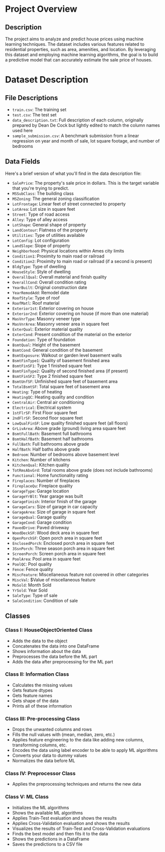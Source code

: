 # Project Overview

## Description
The project aims to analyze and predict house prices using machine learning techniques. The dataset includes various features related to residential properties, such as area, amenities, and location. By leveraging this dataset and employing machine learning algorithms, the goal is to build a predictive model that can accurately estimate the sale price of houses.

# Dataset Description

## File Descriptions
- `train.csv`: The training set
- `test.csv`: The test set
- `data_description.txt`: Full description of each column, originally prepared by Dean De Cock but lightly edited to match the column names used here
- `sample_submission.csv`: A benchmark submission from a linear regression on year and month of sale, lot square footage, and number of bedrooms

## Data Fields
Here's a brief version of what you'll find in the data description file:

- `SalePrice`: The property's sale price in dollars. This is the target variable that you're trying to predict.
- `MSSubClass`: The building class
- `MSZoning`: The general zoning classification
- `LotFrontage`: Linear feet of street connected to property
- `LotArea`: Lot size in square feet
- `Street`: Type of road access
- `Alley`: Type of alley access
- `LotShape`: General shape of property
- `LandContour`: Flatness of the property
- `Utilities`: Type of utilities available
- `LotConfig`: Lot configuration
- `LandSlope`: Slope of property
- `Neighborhood`: Physical locations within Ames city limits
- `Condition1`: Proximity to main road or railroad
- `Condition2`: Proximity to main road or railroad (if a second is present)
- `BldgType`: Type of dwelling
- `HouseStyle`: Style of dwelling
- `OverallQual`: Overall material and finish quality
- `OverallCond`: Overall condition rating
- `YearBuilt`: Original construction date
- `YearRemodAdd`: Remodel date
- `RoofStyle`: Type of roof
- `RoofMatl`: Roof material
- `Exterior1st`: Exterior covering on house
- `Exterior2nd`: Exterior covering on house (if more than one material)
- `MasVnrType`: Masonry veneer type
- `MasVnrArea`: Masonry veneer area in square feet
- `ExterQual`: Exterior material quality
- `ExterCond`: Present condition of the material on the exterior
- `Foundation`: Type of foundation
- `BsmtQual`: Height of the basement
- `BsmtCond`: General condition of the basement
- `BsmtExposure`: Walkout or garden level basement walls
- `BsmtFinType1`: Quality of basement finished area
- `BsmtFinSF1`: Type 1 finished square feet
- `BsmtFinType2`: Quality of second finished area (if present)
- `BsmtFinSF2`: Type 2 finished square feet
- `BsmtUnfSF`: Unfinished square feet of basement area
- `TotalBsmtSF`: Total square feet of basement area
- `Heating`: Type of heating
- `HeatingQC`: Heating quality and condition
- `CentralAir`: Central air conditioning
- `Electrical`: Electrical system
- `1stFlrSF`: First Floor square feet
- `2ndFlrSF`: Second floor square feet
- `LowQualFinSF`: Low quality finished square feet (all floors)
- `GrLivArea`: Above grade (ground) living area square feet
- `BsmtFullBath`: Basement full bathrooms
- `BsmtHalfBath`: Basement half bathrooms
- `FullBath`: Full bathrooms above grade
- `HalfBath`: Half baths above grade
- `Bedroom`: Number of bedrooms above basement level
- `Kitchen`: Number of kitchens
- `KitchenQual`: Kitchen quality
- `TotRmsAbvGrd`: Total rooms above grade (does not include bathrooms)
- `Functional`: Home functionality rating
- `Fireplaces`: Number of fireplaces
- `FireplaceQu`: Fireplace quality
- `GarageType`: Garage location
- `GarageYrBlt`: Year garage was built
- `GarageFinish`: Interior finish of the garage
- `GarageCars`: Size of garage in car capacity
- `GarageArea`: Size of garage in square feet
- `GarageQual`: Garage quality
- `GarageCond`: Garage condition
- `PavedDrive`: Paved driveway
- `WoodDeckSF`: Wood deck area in square feet
- `OpenPorchSF`: Open porch area in square feet
- `EnclosedPorch`: Enclosed porch area in square feet
- `3SsnPorch`: Three season porch area in square feet
- `ScreenPorch`: Screen porch area in square feet
- `PoolArea`: Pool area in square feet
- `PoolQC`: Pool quality
- `Fence`: Fence quality
- `MiscFeature`: Miscellaneous feature not covered in other categories
- `MiscVal`: $Value of miscellaneous feature
- `MoSold`: Month Sold
- `YrSold`: Year Sold
- `SaleType`: Type of sale
- `SaleCondition`: Condition of sale

## Classes

### Class I: HouseObjectOriented Class
- Adds the data to the object
- Concatenates the data into one DataFrame
- Shows information about the data
- Preprocesses the data before the ML part
- Adds the data after preprocessing for the ML part

### Class II: Information Class
- Calculates the missing values
- Gets feature dtypes
- Gets feature names
- Gets shape of the data
- Prints all of these information

### Class III: Pre-processing Class
- Drops the unwanted columns and rows
- Fills the null values with (mean, median, zero, etc.)
- Applies feature engineering to the data like adding new columns, transforming columns, etc.
- Encodes the data using label encoder to be able to apply ML algorithms
- Converts your data to dummy values
- Normalizes the data before ML

### Class IV: Preprocessor Class
- Applies the preprocessing techniques and returns the new data

### Class V: ML Class
- Initializes the ML algorithms
- Shows the available ML algorithms
- Applies Train-Test evaluation and shows the results
- Applies Cross-Validation evaluation and shows the results
- Visualizes the results of Train-Test and Cross-Validation evaluations
- Finds the best model and then fits it to the data
- Shows the predictions in a DataFrame
- Saves the predictions to a CSV file
